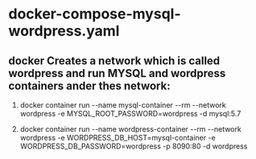 # docker-compose-mysql-wordpress.yaml

## docker Creates a network which is called wordpress and run MYSQL and wordpress containers ander thes network:


1) docker container run --name mysql-container --rm --network wordpress -e MYSQL_ROOT_PASSWORD=wordpress -d mysql:5.7

2) docker container run --name wordpress-container --rm --network wordpress -e WORDPRESS_DB_HOST=mysql-container -e WORDPRESS_DB_PASSWORD=wordpress -p 8090:80 -d wordpress
